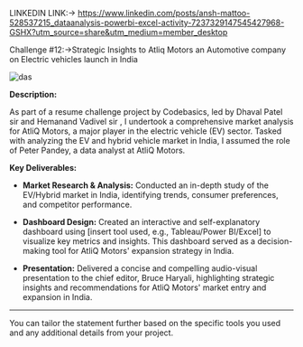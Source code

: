 LINKEDIN LINK:-> https://www.linkedin.com/posts/ansh-mattoo-528537215_dataanalysis-powerbi-excel-activity-7237329147545427968-GSHX?utm_source=share&utm_medium=member_desktop



Challenge #12:->Strategic Insights to Atliq Motors an Automotive company on Electric vehicles launch in India

![das](https://github.com/user-attachments/assets/7dbabe1a-ab7b-44c6-9e8e-955bfe5cdd04)



**Description:**  

As part of a resume challenge project by Codebasics, led by Dhaval Patel sir and Hemanand Vadivel sir , I undertook a comprehensive market analysis for AtliQ Motors, a major player in the electric vehicle (EV) sector. Tasked with analyzing the EV and hybrid vehicle market in India, I assumed the role of Peter Pandey, a data analyst at AtliQ Motors.



**Key Deliverables:**

- **Market Research & Analysis:** Conducted an in-depth study of the EV/Hybrid market in India, identifying trends, consumer preferences, and competitor performance.

- **Dashboard Design:** Created an interactive and self-explanatory dashboard using [insert tool used, e.g., Tableau/Power BI/Excel] to visualize key metrics and insights. This dashboard served as a decision-making tool for AtliQ Motors' expansion strategy in India.

- **Presentation:** Delivered a concise and compelling audio-visual presentation to the chief editor, Bruce Haryali, highlighting strategic insights and recommendations for AtliQ Motors' market entry and expansion in India.






---



You can tailor the statement further based on the specific tools you used and any additional details from your project.
